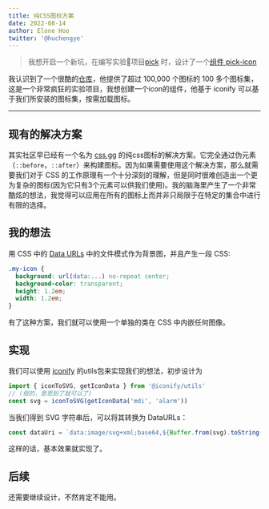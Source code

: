 ```yaml
---
title: 纯CSS图标方案
date: 2022-08-14
author: Elone Hoo
twitter: '@huchengye'
---
```


> 我想开启一个新坑，在编写实验🧪项目[pick](https://github.com/elonehoo/pick) 时，设计了一个[组件 pick-icon](https://pick.elonehoo.xyz/components/icon.html)

我认识到了一个很酷的[仓库](https://github.com/iconify/iconify)，他提供了超过 100,000 个图标的 100 多个图标集，这是一个非常疯狂的实验项目，我想创建一个icon的组件，他基于 iconify 可以基于我们所安装的图标集，按需加载图标。

---

## 现有的解决方案

其实社区早已经有一个名为 [css.gg](https://github.com/astrit/css.gg) 的纯css图标的解决方案。它完全通过伪元素（`::before`，`::after`）来构建图标。因为如果需要使用这个解决方案，那么就需要我们对于 CSS 的工作原理有一个十分深刻的理解，但是同时很难创造出一个更为复杂的图标(因为它只有3个元素可以供我们使用)。我的脑海里产生了一个非常酷炫的想法，我觉得可以应用在所有的图标上而并非只局限于在特定的集合中进行有限的选择。

## 我的想法

用 CSS 中的 [Data URLs](https://developer.mozilla.org/en-US/docs/Web/HTTP/Basics_of_HTTP/Data_URLs) 中的文件模式作为背景图，并且产生一段 CSS:

```css
.my-icon {
  background: url(data:...) no-repeat center;
  background-color: transparent;
  height: 1.2em;
  width: 1.2em;
}
```

有了这种方案，我们就可以使用一个单独的类在 CSS 中内嵌任何图像。

## 实现

我们可以使用 [iconify](https://github.com/iconify/iconify) 的utils包来实现我们的想法，初步设计为

```typescript
import { iconToSVG, getIconData } from '@iconify/utils'
// (假的，意思到了就可以了)
const svg = iconToSVG(getIconData('mdi', 'alarm'))
```

当我们得到 SVG 字符串后，可以将其转换为 DataURLs：

```typescript
const dataUri = `data:image/svg+xml;base64,${Buffer.from(svg).toString('base64')}`
```

这样的话，基本效果就实现了。

## 后续

还需要继续设计，不然肯定不能用。
